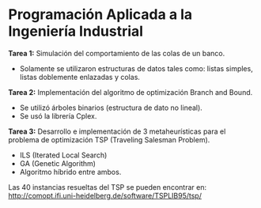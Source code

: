 # Programación Aplicada a la Ingeniería Industrial

**Tarea 1:** Simulación del comportamiento de las colas de un banco.
- Solamente se utilizaron estructuras de datos tales como: listas simples, listas doblemente enlazadas y colas.

**Tarea 2:** Implementación del algoritmo de optimización Branch and Bound.
- Se utilizó árboles binarios (estructura de dato no lineal).
- Se usó la librería Cplex.

**Tarea 3:** Desarrollo e implementación de 3 metaheurísticas para el problema de optimización TSP (Traveling Salesman Problem).
- ILS (Iterated Local Search)
- GA (Genetic Algorithm)
- Algoritmo híbrido entre ambos.

Las 40 instancias resueltas del TSP se pueden encontrar en: http://comopt.ifi.uni-heidelberg.de/software/TSPLIB95/tsp/
